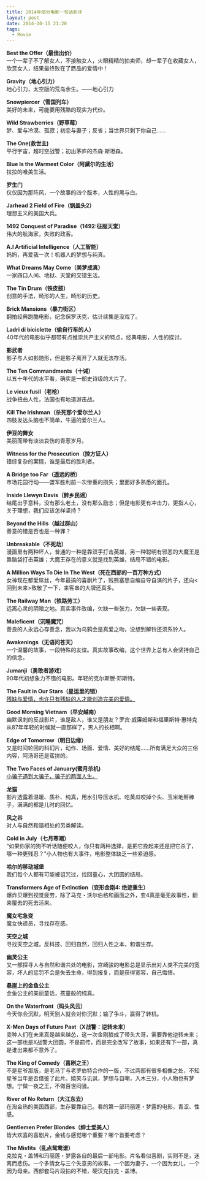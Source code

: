 ```yaml
---
title: 2014年部分电影一句话影评
layout: post
date: 2014-10-15 21:20
tags:
  - Movie
---
```

**Best the Offer（最佳出价）**  
一个一辈子不了解女人，不接触女人，火眼精精的拍卖师，却一辈子在收藏女人，欣赏女人，结果最终败在了赝品的爱情中！

**Gravity（地心引力）**  
地心引力，太空版的荒岛余生。——地心引力
   
**Snowpiercer（雪国列车）**  
美好的未来，可能要用残酷的现实为代价。

**Wild Strawberries（野草莓）**  
梦、爱与冷漠、孤寂；初恋与妻子；反省；当世界只剩下你自己……

**The One(救世主)**  
平行宇宙，超时空战警；初出茅庐的杰森·斯坦森。

**Blue Is the Warmest Color（阿黛尔的生活）**  
拉拉的唯美生活。

**罗生门**  
仅仅因为那阵风，一个故事的四个版本，人性的黑与白。

**Jarhead 2 Field of Fire（锅盖头2）**  
理想主义的美国大兵。

**1492 Conquest of Paradise（1492:征服天堂）**  
伟大的航海家，失败的政客。

**A.I Artificial Intelligence（人工智能）**  
妈妈，再爱我一次！机器人的梦想与纯真。

**What Dreams May Come（美梦成真）**  
一家四口人间、地狱、天堂的交错生活。

**The Tin Drum（铁皮鼓）**  
创意的手法，畸形的人生，畸形的历史。

**Brick Mansions（暴力街区）**  
翻拍经典跑酷电影，纪念保罗沃克，估计续集是没戏了。

**Ladri di biciclette（偷自行车的人）**  
40年代的电影似乎都带有点推崇共产主义的特点，经典电影，人性的探讨。

**影武者**  
影子与人如影随形，但是影子离开了人就无法存活。

**The Ten Commandments（十诫）**  
以五十年代的水平看，确实是一部史诗级的大片了。

**Le vieux fusil（老枪）**  
战争扭曲人性，法国也有地道游击战。

**Kill The Irishman（杀死那个爱尔兰人）**  
四肢发达头脑也不简单，牛逼的爱尔兰人。

**伊豆的舞女**  
美丽而带有淡淡哀伤的青葱岁月。

**Witness for the Prosecution（控方证人）**  
错综复杂的案情，谁是最后的胜利者。

**A Bridge too Far（遥远的桥）**  
市场花园行动——盟军胜利前一次惨重的损失；里面好多熟悉的面孔。

**Inside Llewyn Davis（醉乡民谣）**  
结尾出乎意料，没有那么老土，没有那么励志；但是电影更有冲击力，更指人心，关于理想，我们应该怎样坚持？

**Beyond the Hills（越过群山）**  
善意的错是否也是一种罪？

**Unbreakable（不死劫）**  
漫画里有两种坏人，普通的一种是靠双手打击英雄，另一种聪明有邪恶的大魔王是靠脑袋打击英雄；大魔王存在的意义就是找到英雄，结局不错的电影。

**A Million Ways To Die In The West（死在西部的一百万种方式）**  
女神现在都爱屌丝，今年最搞的喜剧片了，贱熊塞思自编自导自演的片子，还向<回到未来>致敬了一下，来客串的大牌还真多。

**The Railway Man（铁路劳工）**  
远离心灵的阴暗之地。真实事件改编，欠缺一些张力，欠缺一些表现。

**Maleficent（沉睡魔咒）**  
善良的人永远心存善念，我以为乌鸦会是真爱之吻，没想到解铃还须系铃人。

**Awakenings（无语问苍天）**  
一个温馨的故事，一段特殊的友谊。真实故事改编，这个世界上总有人会坚持自己的信念。

**Jumanji（勇敢者游戏）**  
90年代初想象力不错的电影。年轻的克尔斯滕·邓斯特。

**The Fault in Our Stars（星运里的错）**  
[残缺与爱情，也许只有残缺的人才能创造完美的爱情。](http://theodoer.github.io/2014/09/19/the-fault-in-our-stars.html)

**Good Morning Vietnam（早安越南）**  
幽默讽刺的反战影片，谁是敌人，谁又是朋友？罗宾·威廉姆斯和福里斯特·惠特克从87年年轻的时候就一直那样了，男人的长相啊。

**Edge of Tomorrow（明日边缘）**  
又是时间轮回的科幻片，动作、场面、爱情、美好的结尾……所有满足大众的三俗内容，阿汤哥还是蛮拼的。

**The Two Faces of January(蜜月杀机)**  
[小骗子遇到大骗子，骗子的两面人生。](http://theodoer.github.io/2014/09/23/The-Two-Faces-of-January.html)

**龙猫**  
影片透露着温暖、质朴、纯真，用水引导压水机、吃黄瓜咬掉个头、玉米地掰棒子，满满的都是儿时的回忆。

**风之谷**  
对人与自然和谐相处的另类解读。

**Cold in July（七月寒潮）**  
“如果你家的狗不听话随便咬人，你只有两种选择，是把它拴起来还是把它杀了，哪一种更残忍？”小人物也有大事件，电影整体缺乏一些紧迫感。

**哈尔的移动城堡**  
我们每个人都有可能被诅咒过，找回童心，大团圆的结局。

**Transformers Age of Extinction（变形金刚4: 绝迹重生）**  
爆炸贝爆到视觉疲劳，除了马克・沃尔伯格和画面之外，变4真是毫无故事性，翻来覆去的死去活来。

**魔女宅急变**  
魔女快递员，寻找存在感。

**天空之城**  
寻找天空之城，反科技、回归自然，回归人性之本，和谐生存。

**幽灵公主**  
又一部探寻人与自然和谐共处的电影，宫崎骏的电影总是显示出对人类不完美的宽容，坏人的惩罚不会是失去生命，得到报复，而是获得宽容，自己悔悟。

**悬崖上的金鱼公主**  
金鱼公主的美丽童话，孩童般的纯真。

**On the Waterfront（码头风云）**  
今天你会沉默，明天别人就会对你沉默；输了争斗，赢得了转机。

**X-Men Days of Future Past（X战警：逆转未来）**  
变种人们在未来真是越来越怂，这一次金刚狼成了带头大哥，需要靠他逆转未来；这一部也是X战警大团圆，不是前传，而是完全改写了故事，如果还有下一部，真是谁出来都不意外了。

**The King of Comedy（喜剧之王）**  
不是星爷那版，是老马丁与老罗伯特合作的一版，不过两部有很多相像之处，不知星爷当年是否借鉴了此片。嬉笑与讥讽，梦想与自嘲，入木三分，小人物也有梦想。宁做一夜之王，不做百世闷骚。

**River of No Return（大江东去）**  
在淘金热的美国西部，生存要靠自己。看的第一部玛丽莲・梦露的电影，青涩、性感。

**Gentlemen Prefer Blondes（绅士爱美人）**  
皆大欢喜的喜剧片，金钱与感觉哪个重要？哪个首要考虑？

**The Misfits（乱点鸳鸯谱）**  
克拉克・盖博和玛丽莲・梦露各自的最后一部电影。片名看似喜剧，实则不是，迷离而悲伤。一个多情女与三个失意男的故事，一个因为妻子，一个因为女儿，一个因为母亲。西部套马片段拍的不错，硬汉克拉克・盖博。




